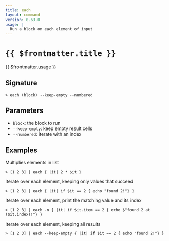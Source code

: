 ```yaml
---
title: each
layout: command
version: 0.63.0
usage: |
  Run a block on each element of input
---
```


# `{{ $frontmatter.title }}`

<div style='white-space: pre-wrap;'>{{ $frontmatter.usage }}</div>

## Signature

```> each (block) --keep-empty --numbered```

## Parameters

 -  `block`: the block to run
 -  `--keep-empty`: keep empty result cells
 -  `--numbered`: iterate with an index

## Examples

Multiplies elements in list
```shell
> [1 2 3] | each { |it| 2 * $it }
```

Iterate over each element, keeping only values that succeed
```shell
> [1 2 3] | each { |it| if $it == 2 { echo "found 2!"} }
```

Iterate over each element, print the matching value and its index
```shell
> [1 2 3] | each -n { |it| if $it.item == 2 { echo $"found 2 at ($it.index)!"} }
```

Iterate over each element, keeping all results
```shell
> [1 2 3] | each --keep-empty { |it| if $it == 2 { echo "found 2!"} }
```
